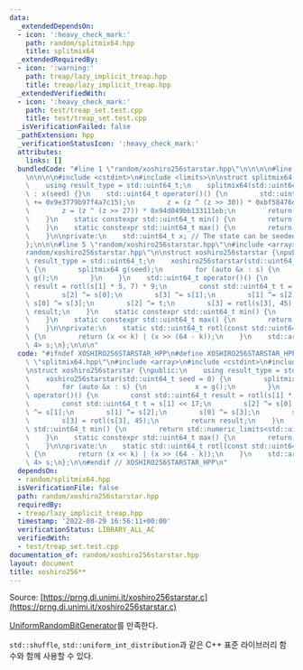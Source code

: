 ```yaml
---
data:
  _extendedDependsOn:
  - icon: ':heavy_check_mark:'
    path: random/splitmix64.hpp
    title: splitmix64
  _extendedRequiredBy:
  - icon: ':warning:'
    path: treap/lazy_implicit_treap.hpp
    title: treap/lazy_implicit_treap.hpp
  _extendedVerifiedWith:
  - icon: ':heavy_check_mark:'
    path: test/treap_set.test.cpp
    title: test/treap_set.test.cpp
  _isVerificationFailed: false
  _pathExtension: hpp
  _verificationStatusIcon: ':heavy_check_mark:'
  attributes:
    links: []
  bundledCode: "#line 1 \"random/xoshiro256starstar.hpp\"\n\n\n\n#line 1 \"random/splitmix64.hpp\"\
    \n\n\n\n#include <cstdint>\n#include <limits>\n\nstruct splitmix64 {\npublic:\n\
    \    using result_type = std::uint64_t;\n    splitmix64(std::uint64_t seed = 0)\
    \ : x(seed) {}\n    std::uint64_t operator()() {\n        std::uint64_t z = (x\
    \ += 0x9e3779b97f4a7c15);\n        z = (z ^ (z >> 30)) * 0xbf58476d1ce4e5b9;\n\
    \        z = (z ^ (z >> 27)) * 0x94d049bb133111eb;\n        return z ^ (z >> 31);\n\
    \    }\n    static constexpr std::uint64_t min() {\n        return std::numeric_limits<std::uint64_t>::min();\n\
    \    }\n    static constexpr std::uint64_t max() {\n        return std::numeric_limits<std::uint64_t>::max();\n\
    \    }\n\nprivate:\n    std::uint64_t x; // The state can be seeded with any value.\n\
    };\n\n\n#line 5 \"random/xoshiro256starstar.hpp\"\n#include <array>\n#line 8 \"\
    random/xoshiro256starstar.hpp\"\n\nstruct xoshiro256starstar {\npublic:\n    using\
    \ result_type = std::uint64_t;\n    xoshiro256starstar(std::uint64_t seed = 0)\
    \ {\n        splitmix64 g(seed);\n        for (auto &x : s) {\n            x =\
    \ g();\n        }\n    }\n    std::uint64_t operator()() {\n        const std::uint64_t\
    \ result = rotl(s[1] * 5, 7) * 9;\n        const std::uint64_t t = s[1] << 17;\n\
    \        s[2] ^= s[0];\n        s[3] ^= s[1];\n        s[1] ^= s[2];\n       \
    \ s[0] ^= s[3];\n        s[2] ^= t;\n        s[3] = rotl(s[3], 45);\n        return\
    \ result;\n    }\n    static constexpr std::uint64_t min() {\n        return std::numeric_limits<std::uint64_t>::min();\n\
    \    }\n    static constexpr std::uint64_t max() {\n        return std::numeric_limits<std::uint64_t>::max();\n\
    \    }\n\nprivate:\n    static std::uint64_t rotl(const std::uint64_t x, int k)\
    \ {\n        return (x << k) | (x >> (64 - k));\n    }\n    std::array<std::uint64_t,\
    \ 4> s;\n};\n\n\n"
  code: "#ifndef XOSHIRO256STARSTAR_HPP\n#define XOSHIRO256STARSTAR_HPP\n\n#include\
    \ \"splitmix64.hpp\"\n#include <array>\n#include <cstdint>\n#include <limits>\n\
    \nstruct xoshiro256starstar {\npublic:\n    using result_type = std::uint64_t;\n\
    \    xoshiro256starstar(std::uint64_t seed = 0) {\n        splitmix64 g(seed);\n\
    \        for (auto &x : s) {\n            x = g();\n        }\n    }\n    std::uint64_t\
    \ operator()() {\n        const std::uint64_t result = rotl(s[1] * 5, 7) * 9;\n\
    \        const std::uint64_t t = s[1] << 17;\n        s[2] ^= s[0];\n        s[3]\
    \ ^= s[1];\n        s[1] ^= s[2];\n        s[0] ^= s[3];\n        s[2] ^= t;\n\
    \        s[3] = rotl(s[3], 45);\n        return result;\n    }\n    static constexpr\
    \ std::uint64_t min() {\n        return std::numeric_limits<std::uint64_t>::min();\n\
    \    }\n    static constexpr std::uint64_t max() {\n        return std::numeric_limits<std::uint64_t>::max();\n\
    \    }\n\nprivate:\n    static std::uint64_t rotl(const std::uint64_t x, int k)\
    \ {\n        return (x << k) | (x >> (64 - k));\n    }\n    std::array<std::uint64_t,\
    \ 4> s;\n};\n\n#endif // XOSHIRO256STARSTAR_HPP\n"
  dependsOn:
  - random/splitmix64.hpp
  isVerificationFile: false
  path: random/xoshiro256starstar.hpp
  requiredBy:
  - treap/lazy_implicit_treap.hpp
  timestamp: '2022-08-29 16:56:11+00:00'
  verificationStatus: LIBRARY_ALL_AC
  verifiedWith:
  - test/treap_set.test.cpp
documentation_of: random/xoshiro256starstar.hpp
layout: document
title: xoshiro256**
---
```


Source: [https://prng.di.unimi.it/xoshiro256starstar.c](https://prng.di.unimi.it/xoshiro256starstar.c)

[UniformRandomBitGenerator](https://en.cppreference.com/w/cpp/named_req/UniformRandomBitGenerator)를 만족한다.

`std::shuffle`, `std::uniform_int_distribution`과 같은 C++ 표준 라이브러리 함수와 함께 사용할 수 있다.
